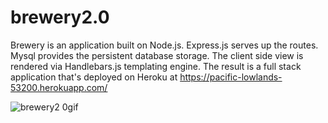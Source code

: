 # brewery2.0
Brewery is an application built on Node.js.  Express.js serves up the routes.  Mysql provides the persistent database storage.  The client side view is rendered via Handlebars.js templating engine.  The result is a full stack application that's deployed on Heroku at https://pacific-lowlands-53200.herokuapp.com/

![brewery2 0gif](https://user-images.githubusercontent.com/28810487/31580833-139b9f48-b129-11e7-92bf-a1158ec83bb2.gif)